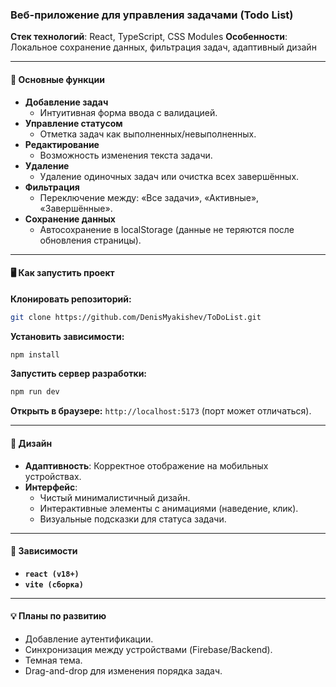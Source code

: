 ### Веб-приложение для управления задачами (Todo List)

**Стек технологий**: React, TypeScript, CSS Modules
**Особенности**: Локальное сохранение данных, фильтрация задач, адаптивный дизайн

---

#### 🚀 Основные функции

 - **Добавление задач**
    - Интуитивная форма ввода с валидацией.
 - **Управление статусом**
    - Отметка задач как выполненных/невыполненных.
 - **Редактирование**
    - Возможность изменения текста задачи.
 - **Удаление**
    - Удаление одиночных задач или очистка всех завершённых.
 - **Фильтрация**
    - Переключение между: «Все задачи», «Активные», «Завершённые».
 - **Сохранение данных**
    - Автосохранение в localStorage (данные не теряются после обновления страницы).

---

#### 🖥️ Как запустить проект

**Клонировать репозиторий:**

```bash
git clone https://github.com/DenisMyakishev/ToDoList.git
```

**Установить зависимости:**

```bash
npm install
```

**Запустить сервер разработки:**

```bash
npm run dev
```

**Открыть в браузере:** 
`http://localhost:5173` (порт может отличаться).

---

#### 🎨 Дизайн

  - **Адаптивность**: Корректное отображение на мобильных устройствах.
  - **Интерфейс**:
    - Чистый минималистичный дизайн.
    - Интерактивные элементы с анимациями (наведение, клик).
    - Визуальные подсказки для статуса задачи.

---

#### 🔧 Зависимости
  - **`react (v18+)`**
  - **`vite (сборка)`**

---

#### 💡 Планы по развитию

  - Добавление аутентификации.
  - Синхронизация между устройствами (Firebase/Backend).
  - Темная тема.
  - Drag-and-drop для изменения порядка задач.